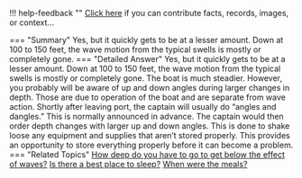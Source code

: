 !!! help-feedback ""
    <a href="/feedback/" data-feedback-link>Click here</a>
    if you can contribute facts, records, images, or context…

<a id="summary"></a>
=== "Summary"
    Yes, but it quickly gets to be at a lesser amount. Down at 100 to 150 feet, the wave motion from the typical swells is mostly or completely gone.
=== "Detailed Answer"
    Yes, but it quickly gets to be at a lesser amount. Down at 100 to 150 feet, the wave motion from the typical swells is mostly or completely gone. The boat is much steadier. However, you probably will be aware of up and down angles during larger changes in depth. Those are due to operation of the boat and are separate from wave action.
    Shortly after leaving port, the captain will usually do “angles and dangles.” This is normally announced in advance. The captain would then order depth changes with larger up and down angles. This is done to shake loose any equipment and supplies that aren’t stored properly. This provides an opportunity to store everything properly before it can become a problem.
=== "Related Topics"
    [How deep do you have to go to get below the effect of waves?](how-deep-do-you-have-to-go-to-get-below-the-effect-of-waves.md#summary)
    [Is there a best place to sleep?](is-there-a-best-place-to-sleep.md#summary)
    [When were the meals?](when-were-the-meals.md#summary)
